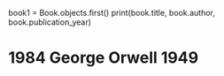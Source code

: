 book1 = Book.objects.first()
print(book.title, book.author, book.publication_year)
# 1984 George Orwell 1949